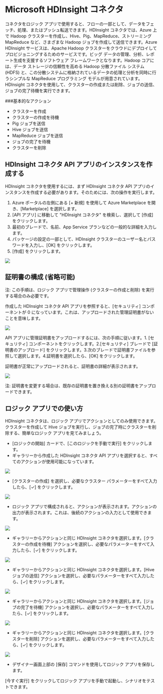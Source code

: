 <properties 
   pageTitle="HDInsight コネクタ" 
   description="HDInsight コネクタの使用方法" 
   services="app-service\logic" 
   documentationCenter=".net,nodejs,java" 
   authors="anuragdalmia" 
   manager="dwrede" 
   editor=""/>

<tags
   ms.service="app-service-logic"
   ms.devlang="multiple"
   ms.topic="article"
   ms.tgt_pltfrm="na"
   ms.workload="integration" 
   ms.date="03/20/2015"
   ms.author="sutalasi"/>


# Microsoft HDInsight コネクタ #

コネクタをロジック アプリで使用すると、フローの一部として、データをフェッチ、処理、またはプッシュ転送できます。HDInsight コネクタでは、Azure 上で Hadoop クラスターを作成し、Hive、Pig、MapReduce、ストリーミング MapReduce など、さまざまな Hadoop ジョブを作成して送信できます。Azure HDInsight サービスは、Apache Hadoop クラスターをクラウドにデプロイしてプロビジョニングするためのサービスです。ビッグ データの管理、分析、レポート生成を支援するソフトウェア フレームワークとなります。Hadoop コアには、データ ストレージの信頼性を高める Hadoop 分散ファイル システム (HDFS) と、この分散システムに格納されているデータの処理と分析を同時に行うシンプルな MapReduce プログラミング モデルが用意されています。HDInsight コネクタを使用して、クラスターの作成または削除、ジョブの送信、ジョブの完了待機を実行できます。

###基本的なアクション
		
- クラスターを作成
- クラスターの作成を待機
- Pig ジョブを送信
- Hive ジョブを送信
- MapReduce ジョブを送信
- ジョブの完了を待機
- クラスターを削除


## HDInsight コネクタ API アプリのインスタンスを作成する ##

HDInsight コネクタを使用するには、まず HDInsight コネクタ API アプリのインスタンスを作成する必要があります。そのためには、次の操作を実行します。

1. Azure ポータルの左側にある [+ 新規] を使用して Azure Marketplace を開き、[Marketplace] を選択します。
2. [API アプリ] に移動して "HDInsight コネクタ" を検索し、選択して [作成] をクリックします。
3. 最初のブレードで、名前、App Service プランなどの一般的な詳細を入力します。
4. パッケージの設定の一部として、HDInsight クラスターのユーザー名とパスワードを入力し、[OK] をクリックします。
5. [作成] をクリックします。


 ![][1]

## 証明書の構成 (省略可能) ##

注: この手順は、ロジック アプリで管理操作 (クラスターの作成と削除) を実行する場合のみ必要です。

作成した HDInsight コネクタ API アプリを参照すると、[セキュリティ] コンポーネントが 0 になっています。これは、アップロードされた管理証明書がないことを意味します。

![][2]

API アプリに管理証明書をアップロードするには、次の手順に従います。1. [セキュリティ] コンポーネントをクリックします。2.[セキュリティ] ブレードで [証明書のアップロード] をクリックします。3.次のブレードで証明書ファイルを参照して選択します。4.証明書を選択したら、[OK] をクリックします。

証明書が正常にアップロードされると、証明書の詳細が表示されます。

![][3]

注: 証明書を変更する場合は、既存の証明書を置き換える別の証明書をアップロードできます。

## ロジック アプリでの使い方 ##

HDInsight コネクタは、ロジック アプリでアクションとしてのみ使用できます。クラスターを作成して Hive ジョブを実行し、ジョブの完了時にクラスターを削除する、簡単なロジック アプリを見てみましょう。


- [ロジックの開始] カードで、[このロジックを手動で実行] をクリックします。
- ギャラリーから作成した HDInsight コネクタ API アプリを選択すると、すべてのアクションが使用可能になっています。

![][5]


- [クラスターの作成] を選択し、必要なクラスター パラメーターをすべて入力したら、[✓] をクリックします。

![][6]



- ロジック アプリで構成されると、アクションが表示されます。アクションの出力が表示されます。これは、後続のアクションの入力として使用できます。 

![][7]



- ギャラリーからアクションと同じ HDInsight コネクタを選択します。[クラスターの作成を待機] アクションを選択し、必要なパラメーターをすべて入力したら、[✓] をクリックします。

![][8]



- ギャラリーからアクションと同じ HDInsight コネクタを選択します。[Hive ジョブの送信] アクションを選択し、必要なパラメーターをすべて入力したら、[✓] をクリックします。

![][9]



- ギャラリーからアクションと同じ HDInsight コネクタを選択します。[ジョブの完了を待機] アクションを選択し、必要なパラメーターをすべて入力したら、[✓] をクリックします。

![][10]



- ギャラリーからアクションと同じ HDInsight コネクタを選択します。[クラスターを削除] アクションを選択し、必要なパラメーターをすべて入力したら、[✓] をクリックします。

![][11]

- デザイナー画面上部の [保存] コマンドを使用してロジック アプリを保存します。

[今すぐ実行] をクリックしてロジック アプリを手動で起動し、シナリオをテストできます。

<!--Image references-->
[1]: ./media/app-service-logic-connector-hdinsight/Create.jpg
[2]: ./media/app-service-logic-connector-hdinsight/CertNotConfigured.jpg
[3]: ./media/app-service-logic-connector-hdinsight/CertConfigured.jpg
[5]: ./media/app-service-logic-connector-hdinsight/LogicApp1.jpg
[6]: ./media/app-service-logic-connector-hdinsight/LogicApp2.jpg
[7]: ./media/app-service-logic-connector-hdinsight/LogicApp3.jpg
[8]: ./media/app-service-logic-connector-hdinsight/LogicApp4.jpg
[9]: ./media/app-service-logic-connector-hdinsight/LogicApp5.jpg
[10]: ./media/app-service-logic-connector-hdinsight/LogicApp6.jpg
[11]: ./media/app-service-logic-connector-hdinsight/LogicApp7.jpg
 

<!---HONumber=62-->